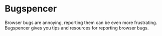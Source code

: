 # Bugspencer

Browser bugs are annoying, reporting them can be even more frustrating. Bugspencer gives you tips and resources for reporting browser bugs.
